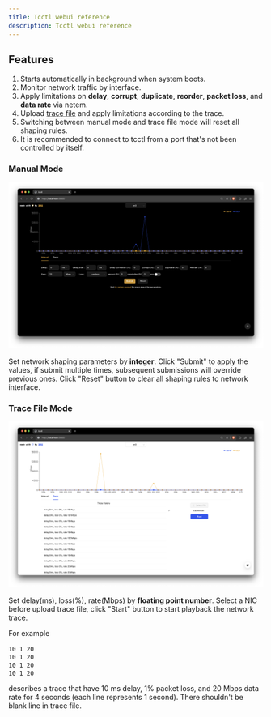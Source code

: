 ```yaml
---
title: Tcctl webui reference
description: Tcctl webui reference
---
```


## Features

1. Starts automatically in background when system boots.
2. Monitor network traffic by interface.
3. Apply limitations on **delay**, **corrupt**, **duplicate**, **reorder**, **packet loss**,
and **data rate** via netem.
4. Upload [trace file](#trace-file-mode) and apply limitations according to the trace.
5. Switching between manual mode and trace file mode will reset all shaping rules.
6. It is recommended to connect to tcctl from a port that's not been controlled by itself.

### Manual Mode

![manual mode](../../../assets/manual-mode.png)

Set network shaping parameters by **integer**.
Click "Submit" to apply the values, if submit multiple times,
subsequent submissions will override previous ones.
Click "Reset" button to clear all shaping rules to network interface.

### Trace File Mode

![trace file mode](../../../assets/trace-mode.png)

Set delay(ms), loss(%), rate(Mbps) by **floating point number**.
Select a NIC before upload trace file, click "Start" button to start playback the network trace.

For example

```
10 1 20
10 1 20
10 1 20
10 1 20
```

describes a trace that have 10 ms delay, 1% packet loss,
and 20 Mbps data rate for 4 seconds (each line represents 1 second).
There shouldn't be blank line in trace file.
